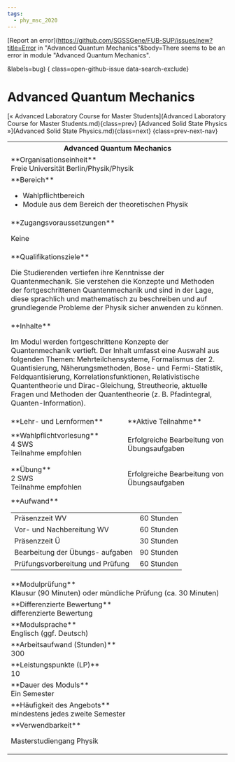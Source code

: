 ```yaml
---
tags:
  - phy_msc_2020
---
```

[Report an error](https://github.com/SGSSGene/FUB-SUP/issues/new?title=Error in "Advanced Quantum Mechanics"&body=There seems to be an error in module "Advanced Quantum Mechanics".

<Describe here a slightly more detailed description of what is wrong>&labels=bug)
{ class=open-github-issue data-search-exclude}

# Advanced Quantum Mechanics

[« Advanced Laboratory Course for Master Students](Advanced Laboratory Course for Master Students.md){class=prev}
[Advanced Solid State Physics »](Advanced Solid State Physics.md){class=next}
{class=prev-next-nav}

<table markdown id="moduledesc">
<tr markdown class="moduledesc_head"><th colspan="2">Advanced Quantum Mechanics </th></tr>
<tr markdown><td colspan="2">**Organisationseinheit**   <br>Freie Universität Berlin/Physik/Physik</td></tr>

<tr markdown><td colspan="2">**Bereich**<br>


- Wahlpflichtbereich
- Module aus dem Bereich der theoretischen Physik

</td></tr>

<tr markdown><td colspan="2">**Zugangsvoraussetzungen** <br>

Keine


</td></tr>
<tr markdown><td colspan="2">**Qualifikationsziele**    <br>

Die Studierenden vertiefen ihre Kenntnisse der Quantenmechanik. Sie
verstehen die Konzepte und Methoden der fortgeschrittenen Quantenmechanik
und sind in der Lage, diese sprachlich und mathematisch zu beschreiben und
auf grundlegende Probleme der Physik sicher anwenden zu können.


</td></tr>
<tr markdown><td colspan="2">**Inhalte**                <br>

Im Modul werden fortgeschrittene Konzepte der Quantenmechanik vertieft. Der
Inhalt umfasst eine Auswahl aus folgenden Themen: Mehrteilchensysteme,
Formalismus der 2. Quantisierung, Näherungsmethoden, Bose- und
Fermi-Statistik, Feldquantisierung, Korrelationsfunktionen, Relativistische
Quantentheorie und Dirac-Gleichung, Streutheorie, aktuelle Fragen und
Methoden der Quantentheorie (z. B. Pfadintegral, Quanten-Information).


</td></tr>

<tr markdown><td>**Lehr- und Lernformen**</td><td>**Aktive Teilnahme**</td></tr>
<tr markdown><td> **Wahlpflichtvorlesung** <br>4 SWS <br> Teilnahme empfohlen</td><td>

Erfolgreiche Bearbeitung von Übungsaufgaben
</td></tr>
<tr markdown><td> **Übung** <br>2 SWS <br> Teilnahme empfohlen</td><td>

Erfolgreiche Bearbeitung von Übungsaufgaben
</td></tr>
<tr markdown><td colspan="2">**Aufwand**                <br>
<table class="aufwand_table">
<tr><td>Präsenzzeit WV</td><td>60 Stunden</td></tr>
<tr><td>Vor- und Nachbereitung WV</td><td>60 Stunden</td></tr>
<tr><td>Präsenzzeit Ü</td><td>30 Stunden</td></tr>
<tr><td>Bearbeitung der Übungs- aufgaben</td><td>90 Stunden</td></tr>
<tr><td>Prüfungsvorbereitung und Prüfung</td><td>60 Stunden</td></tr>
</table>

</td></tr>
<tr markdown><td colspan="2">**Modulprüfung**             <br>Klausur (90 Minuten) oder mündliche Prüfung (ca. 30 Minuten)


</td></tr>
<tr markdown><td colspan="2">**Differenzierte Bewertung** <br>differenzierte Bewertung

</td></tr>
<tr markdown><td colspan="2">**Modulsprache**             <br>Englisch (ggf. Deutsch)</td></tr>
<tr markdown><td colspan="2">**Arbeitsaufwand (Stunden)** <br>300</td></tr>
<tr markdown><td colspan="2">**Leistungspunkte (LP)**     <br>10</td></tr>
<tr markdown><td colspan="2">**Dauer des Moduls**         <br>Ein Semester</td></tr>
<tr markdown><td colspan="2">**Häufigkeit des Angebots**  <br>mindestens jedes zweite Semester</td></tr>
<tr markdown><td colspan="2">**Verwendbarkeit**           <br>

Masterstudiengang Physik


</td></tr>

</table>
